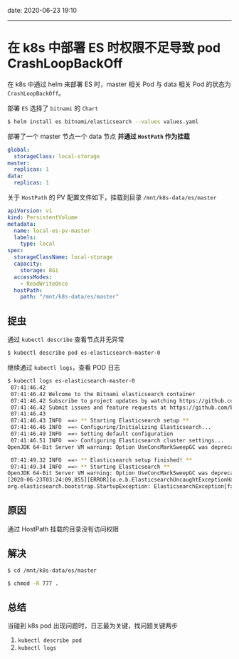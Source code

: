 date: 2020-06-23 19:10

---

# 在 k8s 中部署 ES 时权限不足导致 pod CrashLoopBackOff

在 k8s 中通过 helm 来部署 ES 时，master 相关 Pod 与 data 相关 Pod 的状态为 `CrashLoopBackOff`。

部署 `ES` 选择了 `bitnami` 的 `Chart`

``` bash
$ helm install es bitnami/elasticsearch --values values.yaml
```

部署了一个 master 节点一个 data 节点 **并通过 `HostPath` 作为挂载**

``` yaml
global:
  storageClass: local-storage
master:
  replicas: 1
data:
  replicas: 1
```

关于 `HostPath` 的 PV 配置文件如下，挂载到目录 `/mnt/k8s-data/es/master`

``` yaml
apiVersion: v1
kind: PersistentVolume
metadata:
  name: local-es-pv-master
  labels:
    type: local
spec:
  storageClassName: local-storage
  capacity:
    storage: 8Gi
  accessModes:
    - ReadWriteOnce
  hostPath:
    path: "/mnt/k8s-data/es/master"
```

## 捉虫

通过 `kubectl describe` 查看节点并无异常

``` bash
$ kubectl describe pod es-elasticsearch-master-0
```

继续通过 `kubectl logs`，查看 POD 日志

``` bash
$ kubectl logs es-elasticsearch-master-0
 07:41:46.42
 07:41:46.42 Welcome to the Bitnami elasticsearch container
 07:41:46.42 Subscribe to project updates by watching https://github.com/bitnami/bitnami-docker-elasticsearch
 07:41:46.42 Submit issues and feature requests at https://github.com/bitnami/bitnami-docker-elasticsearch/issues
 07:41:46.43
 07:41:46.43 INFO  ==> ** Starting Elasticsearch setup **
 07:41:46.46 INFO  ==> Configuring/Initializing Elasticsearch...
 07:41:46.49 INFO  ==> Setting default configuration
 07:41:46.51 INFO  ==> Configuring Elasticsearch cluster settings...
OpenJDK 64-Bit Server VM warning: Option UseConcMarkSweepGC was deprecated in version 9.0 and will likely be removed in a future release.

 07:41:49.32 INFO  ==> ** Elasticsearch setup finished! **
 07:41:49.34 INFO  ==> ** Starting Elasticsearch **
OpenJDK 64-Bit Server VM warning: Option UseConcMarkSweepGC was deprecated in version 9.0 and will likely be removed in a future release.
[2020-06-23T03:24:09,855][ERROR][o.e.b.ElasticsearchUncaughtExceptionHandler] [es-elasticsearch-master-0] uncaught exception in thread [main]
org.elasticsearch.bootstrap.StartupException: ElasticsearchException[failed to bind service]; nested: AccessDeniedException[/bitnami/elasticsearch/data/nodes];
```

## 原因

通过 HostPath 挂载的目录没有访问权限

## 解决

``` bash
$ cd /mnt/k8s-data/es/master

$ chmod -R 777 .
```

## 总结

当碰到 k8s pod 出现问题时，日志最为关键，找问题关键两步

1. `kubectl describe pod`
1. `kubectl logs`
